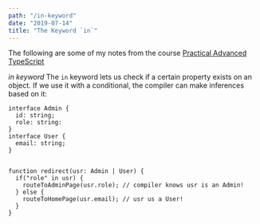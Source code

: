 ```yaml
---
path: "/in-keyword"
date: "2019-07-14"
title: "The Keyword `in`"
---
```


The following are some of my notes from the course [Practical Advanced TypeScript](https://egghead.io/courses/practical-advanced-typescript)


*in keyword* The `in` keyword lets us check if a certain property exists on an object. If we use it with a conditional, the compiler can make inferences  based on it:

```
interface Admin {
  id: string;
  role: string:
}
interface User {
  email: string;
}


function redirect(usr: Admin | User) {
  if("role" in usr) {
    routeToAdminPage(usr.role); // compiler knows usr is an Admin!
  } else {
    routeToHomePage(usr.email); // usr us a User!
  }
}
```